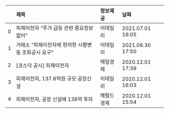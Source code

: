 |    | 제목                                                | 정보제공   | 날짜             |
|---:|:----------------------------------------------------|:-----------|:-----------------|
|  0 | 피제이전자 “주가 급등 관련 중요정보 없어”           | 이데일리   | 2021.07.01 16:05 |
|  1 | 거래소 “피제이전자에 현저한 시황변동 조회공시 요구” | 이데일리   | 2021.06.30 17:50 |
|  2 | [코스닥 공시] 피제이전자                            | 매일경제   | 2020.12.01 17:39 |
|  3 | 피제이전자, 137.6억원 규모 공장신설                 | 이데일리   | 2020.12.01 16:03 |
|  4 | 피제이전자, 공장 신설에 138억 투자                  | 헤럴드경제 | 2020.12.01 15:54 |